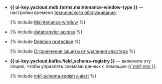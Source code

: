 * **{{ ui-key.yacloud.mdb.forms.maintenance-window-type }}** — настройки времени [технического обслуживания](../../../managed-kafka/concepts/maintenance.md):

    {% include [Maintenance window](../console/maintenance-window-description.md) %}

* {% include [datatransfer access](../console/datatransfer-access.md) %}

* {% include [Deletion protection](../console/deletion-protection.md) %}

    {% include [Ограничения защиты от удаления кластера](../deletion-protection-limits-data.md) %}

* **{{ ui-key.yacloud.kafka.field_schema-registry }}** — включите эту опцию, чтобы управлять схемами данных с помощью [{{ mkf-msr }}](../../../managed-kafka/concepts/managed-schema-registry.md).

    {% include [mkf-schema-registry-alert](schema-registry-alert.md) %}